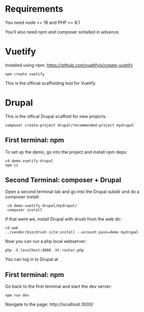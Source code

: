 # Requirements

You need node >= 18 and PHP >= 8.1

You'll also need npm and composer sintalled in advance.

# Vuetify 

Installed using npm:
https://github.com/vuetifyjs/create-vuetify

```
npm create vuetify
```

This is the official scaffolding tool for Vuetify.

# Drupal

This is the offical Drupal scaffold for new projects.

```
composer create-project drupal/recommended-project mydrupal
```

## First terminal: npm

To set up the demo, go into the project and install npm deps:

```
cd demo-vuetify-drupal
npm ci
```

## Second Terminal: composer + Drupal

Open a second terminal tab and go into the Drupal subdir
and do a composer install:

```
 cd demo-vuetify-drupal/mydrupal/
 composer install
```

If that went we, install Drupal with drush from the web dir:

```
cd web
../vendor/bin/drush site:install --account-pass=demo mydrupal
```

Now you can run a php local webserver:

```
php -S localhost:8888 .ht.router.php
```

You can log in to Drupal at


## First terminal: npm

Go back to the first terminal and start the dev server:

```
npm run dev
```

Navigate to the page:
http://localhost:3000/
